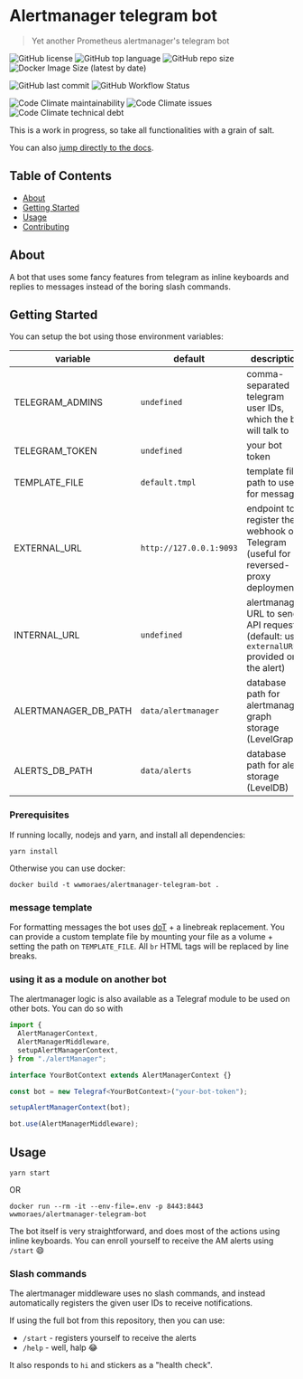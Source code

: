 # Alertmanager telegram bot

> Yet another Prometheus alertmanager's telegram bot

![GitHub license](https://img.shields.io/github/license/wwmoraes/alertmanager-telegram-bot)
![GitHub top language](https://img.shields.io/github/languages/top/wwmoraes/alertmanager-telegram-bot)
![GitHub repo size](https://img.shields.io/github/repo-size/wwmoraes/alertmanager-telegram-bot)
![Docker Image Size (latest by date)](https://img.shields.io/docker/image-size/wwmoraes/alertmanager-telegram-bot)

![GitHub last commit](https://img.shields.io/github/last-commit/wwmoraes/alertmanager-telegram-bot)
![GitHub Workflow Status](https://img.shields.io/github/workflow/status/wwmoraes/alertmanager-telegram-bot/DockerHub)

![Code Climate maintainability](https://img.shields.io/codeclimate/maintainability-percentage/wwmoraes/alertmanager-telegram-bot)
![Code Climate issues](https://img.shields.io/codeclimate/issues/wwmoraes/alertmanager-telegram-bot)
![Code Climate technical debt](https://img.shields.io/codeclimate/tech-debt/wwmoraes/alertmanager-telegram-bot)

This is a work in progress, so take all functionalities with a grain of salt.

You can also [jump directly to the docs](http://wwmoraes.github.io/alertmanager-telegram-bot).

## Table of Contents

- [About](#about)
- [Getting Started](#getting_started)
- [Usage](#usage)
- [Contributing](../CONTRIBUTING.md)

## About <a name = "about"></a>

A bot that uses some fancy features from telegram as inline keyboards and replies
to messages instead of the boring slash commands.

## Getting Started <a name = "getting_started"></a>

You can setup the bot using those environment variables:

| variable             | default                 | description                                                                               |
| -------------------- | ----------------------- | ----------------------------------------------------------------------------------------- |
| TELEGRAM_ADMINS      | `undefined`             | comma-separated telegram user IDs, which the bot will talk to                             |
| TELEGRAM_TOKEN       | `undefined`             | your bot token                                                                            |
| TEMPLATE_FILE        | `default.tmpl`          | template file path to use for messages                                                    |
| EXTERNAL_URL         | `http://127.0.0.1:9093` | endpoint to register the webhook on Telegram (useful for reversed-proxy deployments)      |
| INTERNAL_URL         | `undefined`             | alertmanager URL to send API requests (default: uses `externalURL` provided on the alert) |
| ALERTMANAGER_DB_PATH | `data/alertmanager`     | database path for alertmanager graph storage (LevelGraph)                                 |
| ALERTS_DB_PATH       | `data/alerts`           | database path for alert storage (LevelDB)                                                 |

### Prerequisites

If running locally, nodejs and yarn, and install all dependencies:

```shell
yarn install
```

Otherwise you can use docker:

```shell
docker build -t wwmoraes/alertmanager-telegram-bot .
```

### message template

For formatting messages the bot uses [doT](https://github.com/olado/doT) + a
linebreak replacement. You can provide a custom template file by mounting your file
as a volume + setting the path on `TEMPLATE_FILE`. All `br` HTML tags will be
replaced by line breaks.

### using it as a module on another bot

The alertmanager logic is also available as a Telegraf module to be used on other
bots. You can do so with

```typescript
import {
  AlertManagerContext,
  AlertManagerMiddleware,
  setupAlertManagerContext,
} from "./alertManager";

interface YourBotContext extends AlertManagerContext {}

const bot = new Telegraf<YourBotContext>("your-bot-token");

setupAlertManagerContext(bot);

bot.use(AlertManagerMiddleware);
```

## Usage <a name = "usage"></a>

```shell
yarn start
```

OR

```shell
docker run --rm -it --env-file=.env -p 8443:8443 wwmoraes/alertmanager-telegram-bot
```

The bot itself is very straightforward, and does most of the actions using inline
keyboards. You can enroll yourself to receive the AM alerts using `/start` 😄

### Slash commands

The alertmanager middleware uses no slash commands, and instead automatically
registers the given user IDs to receive notifications.

If using the full bot from this repository, then you can use:

- `/start` - registers yourself to receive the alerts
- `/help` - well, halp 😂

It also responds to `hi` and stickers as a "health check".
